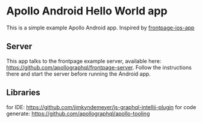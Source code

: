 # Apollo Android Hello World app

This is a simple example Apollo Android app. Inspired by [frontpage-ios-app](https://github.com/apollographql/frontpage-ios-app)

## Server

This app talks to the frontpage example server, available here: https://github.com/apollographql/frontpage-server. Follow the instructions there and start the server before running the Android app.

## Libraries

for IDE: https://github.com/jimkyndemeyer/js-graphql-intellij-plugin
for code generate: https://github.com/apollographql/apollo-tooling